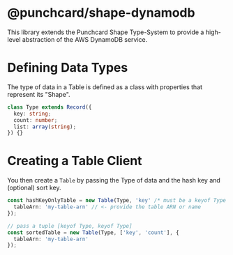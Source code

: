 # @punchcard/shape-dynamodb

This library extends the Punchcard Shape Type-System to provide a high-level abstraction of the AWS DynamoDB service.

# Defining Data Types

The type of data in a Table is defined as a class with properties that represent its "Shape".

```ts
class Type extends Record({
  key: string;
  count: number;
  list: array(string);
}) {}
```

# Creating a Table Client

You then create a `Table` by passing the Type of data and the hash key and (optional) sort key.

```ts
const hashKeyOnlyTable = new Table(Type, 'key' /* must be a keyof Type */, {
  tableArn: 'my-table-arn' // <- provide the table ARN or name
});

// pass a tuple [keyof Type, keyof Type]
const sortedTable = new Table(Type, ['key', 'count'], {
  tableArn: 'my-table-arn'
});
```
